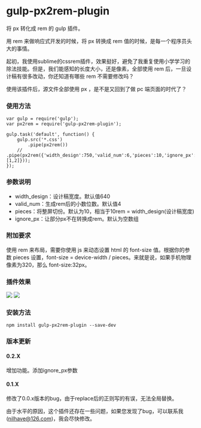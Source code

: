 # gulp-px2rem-plugin #

将 px 转化成 rem 的 gulp 插件。

用 rem 来做响应式开发的时候，将 px 转换成 rem 值的时候，是每一个程序员头大的事情。<br />

起初，我使用sublime的cssrem插件，效果挺好，避免了我重复使用小学学习的除法技能。但是，我们能感知的长度大小，还是像素，全部使用 rem 后，一旦设计稿有很多改动，你还知道有哪些 rem 不需要修改吗？<br />

使用该插件后，源文件全部使用 px ，是不是又回到了做 pc 端页面的时代了？

### 使用方法 ###
    var gulp = require('gulp');
    var px2rem = require('gulp-px2rem-plugin');
    
    gulp.task('default', function() {
    	gulp.src('*.css')
			.pipe(px2rem())
		//	.pipe(px2rem({'width_design':750,'valid_num':6,'pieces':10,'ignore_px':[1,2]}));
    });

### 参数说明 ###
- width_design：设计稿宽度。默认值640
- valid_num：生成rem后的小数位数。默认值4
- pieces：将整屏切份。默认为10，相当于10rem = width_design(设计稿宽度)
- ignore_px：让部分px不在转换成rem。默认为空数组

### 附加要求 ###
使用 rem 来布局，需要你使用 js 来动态设置 html 的 font-size 值。根据你的参数 pieces 设置，font-size = device-width / pieces。来就是说，如果手机物理像素为320，那么 font-size:32px。

### 插件效果 ###
![](http://i.imgur.com/sthKjdk.png) ![](http://i.imgur.com/NWAoSG2.png)

### 安装方法 ###

    npm install gulp-px2rem-plugin --save-dev
### 版本更新 ###
#### 0.2.X ####
增加功能。添加ignore_px参数
#### 0.1.X ####
修改了0.0.x版本的bug，由于replace后的正则写的有误，无法全局替换。

由于水平的原因，这个插件还存在一些问题，如果您发现了bug，可以联系我(nilhave@126.com)，我会尽快修改。